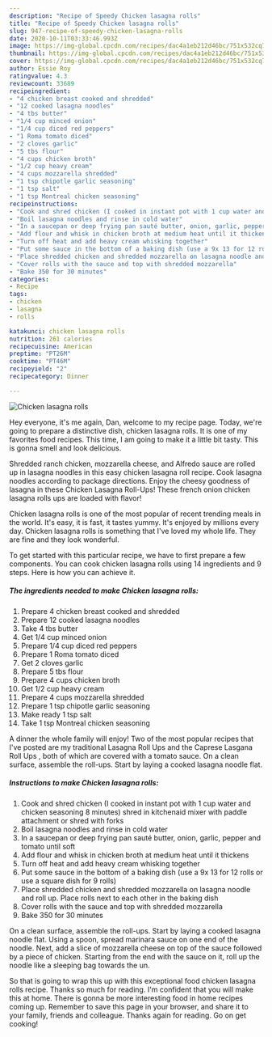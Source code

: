 ```yaml
---
description: "Recipe of Speedy Chicken lasagna rolls"
title: "Recipe of Speedy Chicken lasagna rolls"
slug: 947-recipe-of-speedy-chicken-lasagna-rolls
date: 2020-10-11T03:33:46.993Z
image: https://img-global.cpcdn.com/recipes/dac4a1eb212d46bc/751x532cq70/chicken-lasagna-rolls-recipe-main-photo.jpg
thumbnail: https://img-global.cpcdn.com/recipes/dac4a1eb212d46bc/751x532cq70/chicken-lasagna-rolls-recipe-main-photo.jpg
cover: https://img-global.cpcdn.com/recipes/dac4a1eb212d46bc/751x532cq70/chicken-lasagna-rolls-recipe-main-photo.jpg
author: Essie Roy
ratingvalue: 4.3
reviewcount: 33689
recipeingredient:
- "4 chicken breast cooked and shredded"
- "12 cooked lasagna noodles"
- "4 tbs butter"
- "1/4 cup minced onion"
- "1/4 cup diced red peppers"
- "1 Roma tomato diced"
- "2 cloves garlic"
- "5 tbs flour"
- "4 cups chicken broth"
- "1/2 cup heavy cream"
- "4 cups mozzarella shredded"
- "1 tsp chipotle garlic seasoning"
- "1 tsp salt"
- "1 tsp Montreal chicken seasoning"
recipeinstructions:
- "Cook and shred chicken (I cooked in instant pot with 1 cup water and chicken seasoning 8 minutes) shred in kitchenaid mixer with paddle attachment or shred with forks"
- "Boil lasagna noodles and rinse in cold water"
- "In a saucepan or deep frying pan sauté butter, onion, garlic, pepper and tomato until soft"
- "Add flour and whisk in chicken broth at medium heat until it thickens"
- "Turn off heat and add heavy cream whisking together"
- "Put some sauce in the bottom of a baking dish (use a 9x 13 for 12 rolls or use a square dish for 9 rolls)"
- "Place shredded chicken and shredded mozzarella on lasagna noodle and roll up. Place rolls next to each other in the baking dish"
- "Cover rolls with the sauce and top with shredded mozzarella"
- "Bake 350 for 30 minutes"
categories:
- Recipe
tags:
- chicken
- lasagna
- rolls

katakunci: chicken lasagna rolls 
nutrition: 261 calories
recipecuisine: American
preptime: "PT26M"
cooktime: "PT46M"
recipeyield: "2"
recipecategory: Dinner

---
```



![Chicken lasagna rolls](https://img-global.cpcdn.com/recipes/dac4a1eb212d46bc/751x532cq70/chicken-lasagna-rolls-recipe-main-photo.jpg)

Hey everyone, it's me again, Dan, welcome to my recipe page. Today, we're going to prepare a distinctive dish, chicken lasagna rolls. It is one of my favorites food recipes. This time, I am going to make it a little bit tasty. This is gonna smell and look delicious.

Shredded ranch chicken, mozzarella cheese, and Alfredo sauce are rolled up in lasagna noodles in this easy chicken lasagna roll recipe. Cook lasagna noodles according to package directions. Enjoy the cheesy goodness of lasagna in these Chicken Lasagna Roll-Ups! These french onion chicken lasagna rolls ups are loaded with flavor!

Chicken lasagna rolls is one of the most popular of recent trending meals in the world. It's easy, it is fast, it tastes yummy. It's enjoyed by millions every day. Chicken lasagna rolls is something that I've loved my whole life. They are fine and they look wonderful.


To get started with this particular recipe, we have to first prepare a few components. You can cook chicken lasagna rolls using 14 ingredients and 9 steps. Here is how you can achieve it.

<!--inarticleads1-->

##### The ingredients needed to make Chicken lasagna rolls:

1. Prepare 4 chicken breast cooked and shredded
1. Prepare 12 cooked lasagna noodles
1. Take 4 tbs butter
1. Get 1/4 cup minced onion
1. Prepare 1/4 cup diced red peppers
1. Prepare 1 Roma tomato diced
1. Get 2 cloves garlic
1. Prepare 5 tbs flour
1. Prepare 4 cups chicken broth
1. Get 1/2 cup heavy cream
1. Prepare 4 cups mozzarella shredded
1. Prepare 1 tsp chipotle garlic seasoning
1. Make ready 1 tsp salt
1. Take 1 tsp Montreal chicken seasoning


A dinner the whole family will enjoy! Two of the most popular recipes that I&#39;ve posted are my traditional Lasagna Roll Ups and the Caprese Lasgana Roll Ups , both of which are covered with a tomato sauce. On a clean surface, assemble the roll-ups. Start by laying a cooked lasagna noodle flat. 

<!--inarticleads2-->

##### Instructions to make Chicken lasagna rolls:

1. Cook and shred chicken (I cooked in instant pot with 1 cup water and chicken seasoning 8 minutes) shred in kitchenaid mixer with paddle attachment or shred with forks
1. Boil lasagna noodles and rinse in cold water
1. In a saucepan or deep frying pan sauté butter, onion, garlic, pepper and tomato until soft
1. Add flour and whisk in chicken broth at medium heat until it thickens
1. Turn off heat and add heavy cream whisking together
1. Put some sauce in the bottom of a baking dish (use a 9x 13 for 12 rolls or use a square dish for 9 rolls)
1. Place shredded chicken and shredded mozzarella on lasagna noodle and roll up. Place rolls next to each other in the baking dish
1. Cover rolls with the sauce and top with shredded mozzarella
1. Bake 350 for 30 minutes


On a clean surface, assemble the roll-ups. Start by laying a cooked lasagna noodle flat. Using a spoon, spread marinara sauce on one end of the noodle. Next, add a slice of mozzarella cheese on top of the sauce followed by a piece of chicken. Starting from the end with the sauce on it, roll up the noodle like a sleeping bag towards the un. 

So that is going to wrap this up with this exceptional food chicken lasagna rolls recipe. Thanks so much for reading. I'm confident that you will make this at home. There is gonna be more interesting food in home recipes coming up. Remember to save this page in your browser, and share it to your family, friends and colleague. Thanks again for reading. Go on get cooking!
